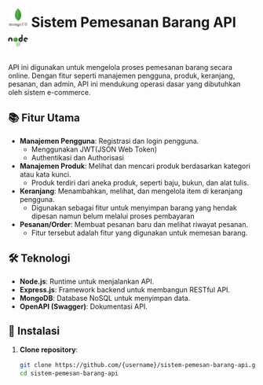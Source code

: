 # <img src="https://raw.githubusercontent.com/devicons/devicon/master/icons/mongodb/mongodb-original-wordmark.svg" alt="mongodb" width="40" height="40"/>  Sistem Pemesanan Barang API <img src="https://raw.githubusercontent.com/devicons/devicon/master/icons/nodejs/nodejs-original-wordmark.svg" alt="nodejs" width="40" height="40"/>  

API ini digunakan untuk mengelola proses pemesanan barang secara online. Dengan fitur seperti manajemen pengguna, produk, keranjang, pesanan, dan admin, API ini mendukung operasi dasar yang dibutuhkan oleh sistem e-commerce.

## 📚 Fitur Utama
- **Manajemen Pengguna**: Registrasi dan login pengguna.
  - Menggunakan JWT(JSON Web Token)
  - Authentikasi dan Authorisasi
- **Manajemen Produk**: Melihat dan mencari produk berdasarkan kategori atau kata kunci.
  - Produk terdiri dari aneka produk, seperti baju, bukun, dan alat tulis.
- **Keranjang**: Menambahkan, melihat, dan mengelola item di keranjang pengguna.
  - Digunakan sebagai fitur untuk menyimpan barang yang hendak dipesan namun belum melalui proses pembayaran
- **Pesanan/Order**: Membuat pesanan baru dan melihat riwayat pesanan.
  - Fitur tersebut adalah fitur yang digunakan untuk memesan barang.

## 🛠️ Teknologi
- **Node.js**: Runtime untuk menjalankan API.
- **Express.js**: Framework backend untuk membangun RESTful API.
- **MongoDB**: Database NoSQL untuk menyimpan data.
- **OpenAPI (Swagger)**: Dokumentasi API.

## 🚀 Instalasi

1. **Clone repository**:
   ```bash
   git clone https://github.com/{username}/sistem-pemesan-barang-api.git
   cd sistem-pemesan-barang-api
